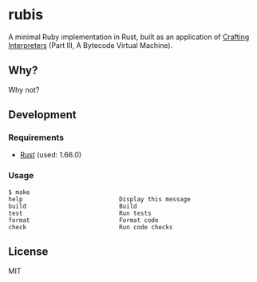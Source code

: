 # rubis

A minimal Ruby implementation in Rust, built as an application of [Crafting Interpreters](https://www.craftinginterpreters.com/) (Part III, A Bytecode Virtual Machine).

## Why?

Why not?

## Development

### Requirements

* [Rust](https://www.rust-lang.org/) (used: 1.66.0)

### Usage

```console
$ make
help                           Display this message
build                          Build
test                           Run tests
format                         Format code
check                          Run code checks
```

## License

MIT
